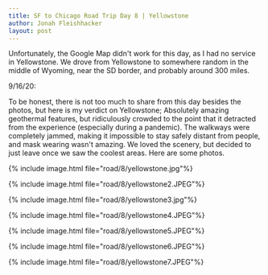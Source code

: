 ```yaml
---
title: SF to Chicago Road Trip Day 8 | Yellowstone
author: Jonah Fleishhacker
layout: post
---
```


Unfortunately, the Google Map didn't work for this day, as I had no service in Yellowstone. We drove from Yellowstone to somewhere random in the middle of Wyoming, near the SD border, and probably around 300 miles.

9/16/20: 

To be honest, there is not too much to share from this day besides the photos, but here is my verdict on Yellowstone; Absolutely amazing geothermal features, but ridiculously crowded to the point that it detracted from the experience (especially during a pandemic). The walkways were completely jammed, making it impossible to stay safely distant from people, and mask wearing wasn't amazing. We loved the scenery, but decided to just leave once we saw the coolest areas. Here are some photos.

{% include image.html file="road/8/yellowstone.jpg"%}

{% include image.html file="road/8/yellowstone2.JPEG"%}

{% include image.html file="road/8/yellowstone3.jpg"%}

{% include image.html file="road/8/yellowstone4.JPEG"%}

{% include image.html file="road/8/yellowstone5.JPEG"%}

{% include image.html file="road/8/yellowstone6.JPEG"%}

{% include image.html file="road/8/yellowstone7.JPEG"%}
